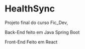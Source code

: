 # HealthSync
Projeto final do curso Fic_Dev,

Back-End feito em Java Spring Boot

Front-End Feito em React

